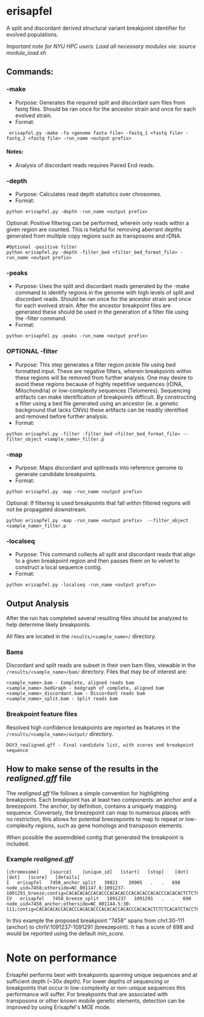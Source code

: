# erisapfel
 A split and discordant derived structural variant breakpoint identifier for evolved populations. 

_Important note for NYU HPC users:
 Load all necessary modules via:
	 source module_load.sh_

<!--
## How to use:
 For demonstration use:
  ```
  python erisapfel.py -demo
  ```
 To run an install test using defaults, use:
 ```
 python erisapfel.py -test
 ```
--->

## Commands:
 ### -make
 * Purpose: Generates the required split and discordant sam files from fastq files. Should be ran once for the ancestor strain and once for each evolved strain.
  * Format:
 ```
  erisapfel.py -make -fa <genome fasta file> -fastq_1 <fastq file> -fastq_2 <fastq file> -run_name <output prefix>
 ```
 <!-- * Demo, makes ancestor split and discordant read files:
 ```
  python erisapfel.py -fa demo/input/demo.fna -fastq_1 demo/input/n01_ancestor.fastq.gz -fastq_2 demo/input/n02_ancestor.fastq.gz -run_name demo/output/demo_anc
  ```
  * Demo, makes ancestor split and discordant read files: 
 ```
 python erisapfel.py -make -fa demo/input/demo.fna -fastq_1 demo/input/n01_evolved.fastq.gz -fastq_2 demo/input/n02_evolved.fastq.gz -run_name demo/output/demo_evo
 ```
--->
 
 #### Notes:
 * Analysis of discordant reads requires Paired End reads.

### -depth
* Purpose: Calculates read depth statistics over chrosomes.  
* Format: 
 ```
python erisapfel.py -depth -run_name <output prefix>
 ```
 Optional:  Positive filtering can be performed, wherein only reads within a given region are counted. This is helpful for removing aberrant depths generated from multiple copy regions such as transposons and rDNA.
 ```
#Optional -positive filter 
python erisapfel.py -depth -filter_bed <filter_bed_format_file> -run_name <output prefix>
 ```
### -peaks
* Purpose: Uses the split and discordant reads generated by the -make command to identify regions in the genome with high levels of split and discordant reads. Should be ran once for the ancestor strain and once for each evolved strain. After the ancestor breakpoint files are generated these should be used in the generation of a filter file using the -filter command. 
* Format: 
 ```
 python erisapfel.py -peaks -run_name <output prefix>
 ```
  <!--* Demo, makes breakpoints for ancestor, no filter is used:
 ```
 python erisapfel.py -breakpoint -i demo/output/demo_anc -break_tab demo/output/demo_ancestor.tab -break_bed bed demo/output/demo_ancestor.bed
 ```
 * Demo, makes breakpoints for evolved, filter is used: 
 ```
 python erisapfel.py -breakpoint -load_filter demo/output/filter.p -i demo/output/demo_evo -break_tab demo/output/demo_evolved.tab -break_bed demo/output/demo_evolved.bed
 ```

 #### Notes:
* (-load_filter <filter_file >)
			The optional -load_filter command should be when generating breakpoints for evolved strains. Ideally, the filter has been generated using the ancestor strain and thus numerous potential sequencing artifacts can be removed at this step. Refer to the -filter command for more information.
* (-no_disco)
			The optional -no_disco command allows you to generate breakpoints only using split-reads. This goes beyond merely weighting discordant reads to zero, as this option prevents them from being loaded into memory. Useful for troubleshooting large or noisy datasets, but not recommended for sensitive analysis.
* (-score 10 | <integer> )
			Breakpoints are required to meet a threshold quality score cutoff. By default a breakpoint cutoff of 10, with a split weight (sw) of 1 and a discordant weight (dw) of 3, will require a minimum of one split-read and three supporting discordant reads. The optional -score command allows you to set the cutoff to any integer.
* (-sw 1 | <integer>)
			Breakpoints are required to meet a threshold quality score cutoff. By default a breakpoint cutoff of 10, with a split weight (sw) of 1 and a discordant weight (dw) of 3, will require a minimum of one split-read and three supporting discordant reads. The optional -sw command allows you to set the split read weight to any integer.
* (-dw 3 | <integer>)
			Breakpoints are required to meet a threshold quality score cutoff. By default a breakpoint cutoff of 10, with a split weight (sw) of 1 and a discordant weight (dw) of 3, will require a minimum of one split-read and three supporting discordant reads. The optional -dw command allows you to set the discordant read weight to any integer.
--->

### OPTIONAL -filter
* Purpose: This step generates a filter region pickle file using bed formatted input. These are negative filters, wherein breakpoints within these regions will be removed from further analysis. One may desire to avoid these regions because of highly repetitive sequences (rDNA, Mitochondria) or low-complexity sequences (Telomeres). 
Sequencing artifacts can make identification of breakpoints difficult. By constructing a filter using a bed file generated using an ancestor (ie. a genetic background that lacks CNVs) these artifacts can be readily identified and removed before further analysis. 
* Format:
<!--
python erisapfel.py -filter -filter_bed /scratch/ps163/erisapfel/filter_telomeres.bed --filter_object ${sample_name}_filter.p
--->
```
python erisapfel.py -filter -filter_bed <filter_bed_format_file> --filter_object <sample_name>_filter.p
```
<!--* Demo, filter constructed using both a gff and an ancestor bed file:
```
python erisapfel.py -filter -gff demo/input/demo_filter.gff -ancestor demo/output/demo_ancestor.bed -o demo/output/filter.p
```
#### Notes:
* (-gff <gff_file>)
			This is not the genome gff file. This is the gff of regions that will be filtered. Regions present in this file will be added to the filter. If an ‘ID=’ is present for the record it will be reported in the summary output.
* (-ancestor <break_bed file 1> <break_bed file 2> … < break_bed file n>)
			The optional -ancestor command can accept multiple break_bed files as input. Any breakpoint reported in these files will be added to the filter. All ancestor breakpoints are reported in the summary report using the name of the file they originated in.
--->
### -map
* Purpose: Maps discordant and splitreads into reference genome to generate candidate breakpoints. 
* Format:
```
python erisapfel.py -map -run_name <output prefix> 
```
Optional: If filtering is used breakpoints that fall within filtered regions will not be propagated downstream.
```
python erisapfel.py -map -run_name <output prefix>  --filter_object <sample_name>_filter.p
```

### -localseq
* Purpose: This command collects all split and discordant reads that align to a given breakpoint region and then passes them on to velvet to construct a local sequence contig. 
* Format: 
```
python erisapfel.py -localseq -run_name <output prefix>
```
<!--
* Demo:
```
python erisapfel.py -localseq -break_tab demo/output/demo_evolved.tab -break_bed demo/output/demo_evolved.bed -fastq_1 demo/input/n01_evolved.fastq.gz -fastq_2 demo/input/n02_evolved.fastq.gz -o demo/input/localseq_evo
```
#### Notes:
* (-split_only)
			This optional command will only load split reads, all contigs will derive from these reads. This is beneficial for handling regions with high numbers of discordant reads, as it cuts down processing and can reduce the noise in the generated contigs.
* (-hashsize 15 | int) 
* (-min_contig 25 | int ) 
* (-max_divergence 0.05 | decimal from 0-1)
* (-cov_cutoff 1 | int)
		Several optional commands are supported that allow for the tuning of the underlying velvet parameters. In all cases one should refer to the velvet documentation for more detail. 
			-hashsize sets the kmer size for the hashtable. 
			-min_contig sets the smallest allowable contig size, note changing this size will require a subsequent re-evaluation in -hashisize. 
			-max_divergence sets the limit for velvet’s alignment simplification step. If two sequences are more diverged than this value (greater sequence divergence than 5% using our default) than they are not simplified (ie. combined and reduced). Increasing this value increases the number of sequences simplified.
			-cov_cutoff sets the minimum number of supporting reads required to be reported. By default we have set this to one.

### -realign
* Purpose: In this step we realign all local sequence contigs to the reference genome using blastn. These realignments are then output as a gff file. Each row of the gff contains the region the contig mapped to as well as the original contig sequence (contig=), the reference sequence (ref_seq=), and the aligned component of the contig (alt_seq=). These can be used to recreate the underlying architecture of the breakpoint region.
* Format:
```
python erisapfel.py -realign -fa <reference fasta> -contigs <localseq directory> [-min_coverage 1.5 | float] [-max_eval 0.05 | float] -o <output prefix>
```
* Demo:
```
python erisapfel.py -realign -fa demo/input/demo.fna -contigs demo/input/localseq_evo/ -o demo/input/localseq_evo/realign_evo
```
#### Notes:
* (-min_coverage 1.5 | float)
			This optional command allows you to modify the minimum number of reads required to for a contig to be aligned to reference genome.
* (-max_eval 0.05 | float)
			This optional command allows you to set the highest E value allowed for a realignment to be considered. This field supports scientific notation (eg. 0.05, 5e-2).
--->

## Output Analysis 
After the run has completed several resulting files should be analyzed to help determine likely breakpoints.

All files are located in the ```results/<sample_name>/``` directory.

### Bams 
Discordant and split reads are subset in their own bam files, viewable in the ```/results/<sample_name>/bam/``` directory. Files that may be of interest are:
```
<sample_name>.bam - Complete, aligned reads bam
<sample_name>.bedGraph - bedgraph of complete, aligned bam
<sample_name>_discordant.bam - Discordant reads bam
<sample_name>_split.bam - Split reads bam
```

### Breakpoint feature files
Resolved high confidence breakpoints are reported as features in the ```/results/<sample_name>/output/``` directory. 

```
DGY3_realigned.gff - Final candidate list, with scores and breakpoint sequence 
```

## How to make sense of the results in the _realigned.gff_ file
The _realigned.gff_ file follows a simple convention for highlighting breakpoints. Each breakpoint has at least two components: an anchor and a breezepoint. The anchor, by definition, contains a uniquely mapping sequence. Conversely, the breezepoint can map to numerous places with no restriction, this allows for potential breezepoints to map to repeat or low-complexity regions, such as gene homologs and transposon elements.

When possible the assemdbled contig that generated the breakpoint is included.

### Example _realigned.gff_

```
[chromosome]    [source]    [unique_id]   [start]   [stop]    [dot] [dot]   [score]   [details]
I   erisapfel   7458_anchor_split	39821    39905   .   .   698    node_uid=7458;otherside=NC_001147.6:1091237-1091291_breeze;contig=CACACACACCACACCCACACACCCACACACCACACCCACACACTCTCTCACATCTACCTCTACTCTCGCTGTCAT
IV   erisapfel   7458_breeze_split   1091237   1091291   .   .   698    node_uid=7458_anchor;otherside=NC_001144.5:30-111;contig=CACACACACCACACCCACACACCCACACACCACACCCACACACTCTCTCACATCTACCTCTACTCTCGCTGTCAT
```
In this example the proposed breakpoint "7458" spans from chrI:30-111 (anchor) to chrIV:1091237-1091291 (breezepoint). It has a score of 698 and would be reported using the default _min_score_.

# Note on performance
Erisapfel performs best with breakpoints spanning unique sequences and at sufficient depth (~30x depth). For lower depths of sequencing or breakpoints that occur in low-complexity or non-unique sequences this performance will suffer.  For breakpoints that are associated with transposons or other known mobile genetic elements, detection can be improved by using Erisapfel's MGE mode.
